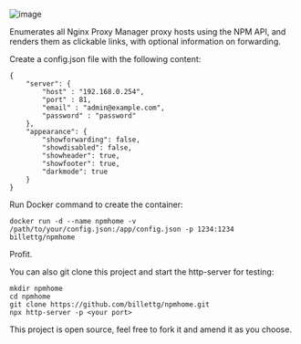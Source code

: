 ![image](https://github.com/billettg/npmhome/assets/3407237/b260331a-7023-4003-8ca8-b3d4f841c979)

Enumerates all Nginx Proxy Manager proxy hosts using the NPM API, and renders them as clickable links, with optional information on forwarding.

Create a config.json file with the following content:

```
{
    "server": {
        "host" : "192.168.0.254",
        "port" : 81,
        "email" : "admin@example.com", 
        "password" : "password"
    },
    "appearance": {
        "showforwarding": false,
        "showdisabled": false,
        "showheader": true,
        "showfooter": true,
        "darkmode": true
    }
}
```

Run Docker command to create the container:

```docker run -d --name npmhome -v /path/to/your/config.json:/app/config.json -p 1234:1234 billettg/npmhome```

Profit.

You can also git clone this project and start the http-server for testing:

```
mkdir npmhome
cd npmhome
git clone https://github.com/billettg/npmhome.git
npx http-server -p <your port>
```

This project is open source, feel free to fork it and amend it as you choose.
